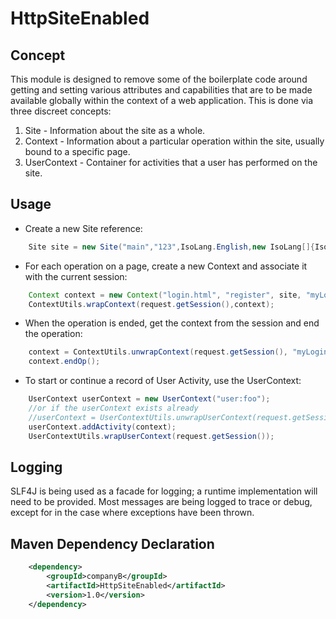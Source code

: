 # HttpSiteEnabled

## Concept
This module is designed to remove some of the boilerplate code around getting and setting various attributes and capabilities
that are to be made available globally within the context of a web application. This is done via three discreet concepts:
  1. Site - Information about the site as a whole.
  2. Context - Information about a particular operation within the site, usually bound to a specific page.
  3. UserContext - Container for activities that a user has performed on the site.

## Usage
  * Create a new Site reference:
```java
    Site site = new Site("main","123",IsoLang.English,new IsoLang[]{IsoLang.Abkhazian,IsoLang.Afan_Oromo,IsoLang.Afrikaans},IsoLocale.UnitedStates);
```
  * For each operation on a page, create a new Context and associate it with the current session:
```java
    Context context = new Context("login.html", "register", site, "myLogin");
    ContextUtils.wrapContext(request.getSession(),context);
```
  * When the operation is ended, get the context from the session and end the operation:
```java
    context = ContextUtils.unwrapContext(request.getSession(), "myLogin");
    context.endOp();
```
  * To start or continue a record of User Activity, use the UserContext:
```java
    UserContext userContext = new UserContext("user:foo");
    //or if the userContext exists already
    //userContext = UserContextUtils.unwrapUserContext(request.getSession());
    userContext.addActivity(context);
    UserContextUtils.wrapUserContext(request.getSession());
```


## Logging
SLF4J is being used as a facade for logging; a runtime implementation will need to be provided.
Most messages are being logged to trace or debug, except for in the case where exceptions have been thrown.

## Maven Dependency Declaration
```xml
    <dependency>
        <groupId>companyB</groupId>
        <artifactId>HttpSiteEnabled</artifactId>
        <version>1.0</version>
    </dependency>
```
